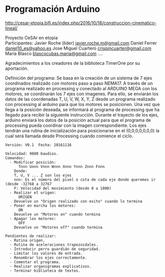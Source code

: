 # Programación Arduino 
                                             
 http://cesar-etopia.bifi.es/index.php/2016/10/18/construccion-cinematico-lineal/  
    
  Proyecto CeSAr en etopia        
   Participantes:
    Javier Roche  (lider)   javier.roche.m@gmail.com
    Daniel Ferrer           daniel10_es@yahoo.es
    Jose Miguel Cuartero    crispincuarter@gmail.com
    María Blasco            blascocubas.maria@gmail.com
    ....      

  Agradecimientos a los creadores de la biblioteca TimerOne por su aportación.

  Definición del programa:
    Se basa en la creación de un sistema de 7 ejes coordinados realizado con motores
    paso a paso NEMA17.
    A través de un programa realizado en processing y conectado al ARDUINO MEGA con
    los motores, se coordinarán los 7 ejes con imagenes.
    Para ello, se enviarán los datos de las coordenadas T, U, V, W, X, Y, Z desde un
    programa realizado con processing al arduino para que los motores se posicionen. 
    Una vez que llega a la posición deseada, se informará al programa de processing que ha
    llegado para recibir la siguiente instrucción.
    Durante el trayecto de los ejes, arduino enviará los datos de la posición actual para que
    el programa de processing pueda coordinar con la imagen correspondiente.
    Los ejes tendrán una rutina de inicialización para posicionarse en el (0,0,0,0,0,0,0) la
    cual será llamada desde Processing cuando comience el ciclo.

    Versión: V0.1  Fecha: 20161116

    Velocidad: 9600 baudios.
    Comandos:
      - Modificar posición:
          Tnnn Unnn Vnnn Wnnn Xnnn Ynnn Znnn Fnnn
        Donde:
        T, U, V ... Z son los ejes
        nnn: Es el número del pixel o cota de cada eje donde queremos ir (desde -32768 a 32767
        F: Velocidad del movimiento (desde 0 a 1000)
      - Realizar el origen:
          ORIGEN
        Devuelve un "Origen realizado con exito" cuando lo termina
      - Poner en marcha los motores:
          ON
        Devuelve un "Motores on" cuando termina
      - Apagar los motores:
          OFF
        Devuelve un "Motores off" cuando termina 

    Pendientes de realizar:
      - Rutina origen.
      - Rutina de aceleraciones trapezoidales.
      - Introducir perro guardián de seguridad.
      - Limitar los valores de entrada.
      - Renombrar los ejes correctamente.
      - Comentar el programa.
      - Realizar organigramas explicativos.
      - Terminar biblioteca de textos.